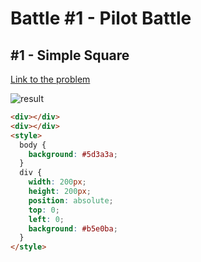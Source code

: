 # Battle #1 - Pilot Battle

## #1 - Simple Square

[Link to the problem](https://cssbattle.dev/play/1)

![result](./images/1-simply-square.png)

```html
<div></div>
<div></div>
<style>
  body {
    background: #5d3a3a;
  }
  div {
    width: 200px;
    height: 200px;
    position: absolute;
    top: 0;
    left: 0;
    background: #b5e0ba;
  }
</style>
```
